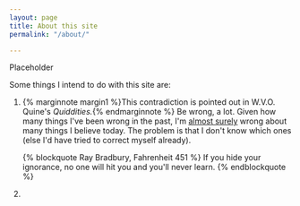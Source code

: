 ```yaml
---
layout: page
title: About this site
permalink: "/about/"

---
```

Placeholder

Some things I intend to do with this site are:

1. {% marginnote margin1 %}This contradiction is pointed out in W.V.O. Quine's _Quiddities._{% endmarginnote %} Be wrong, a lot. Given how many things I've been wrong in the past, I'm [almost surely](https://en.wikipedia.org/wiki/Almost_surely) wrong about many things I believe today. The problem is that I don't know which ones (else I'd have tried to correct myself already).

   {% blockquote Ray Bradbury, Fahrenheit 451 %} If you hide your ignorance, no one will hit you and you'll never learn. {% endblockquote %}
2. 